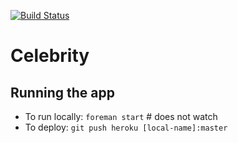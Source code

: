 [![Build Status](https://travis-ci.org/winnab/celebrity.svg?branch=master)](https://travis-ci.org/winnab/celebrity)

# Celebrity
## Running the app
* To run locally: `foreman start` # does not watch
* To deploy: `git push heroku [local-name]:master`
